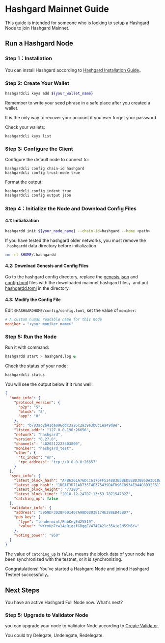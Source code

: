 # Hashgard Mainnet Guide

This guide is intended for someone who is looking to setup a Hashgard Node to join Hashgard Mainnet.

## Run a Hashgard Node

### Step 1：Installation

You can install Hashgard according to [Hashgard Installation Guide](installation.md)。

### Step 2: Create Your Wallet

```bash
hashgardcli keys add ${your_wallet_name}
```

Remember to write your seed phrase in a safe place after you created a wallet.

It is the only way to recover your account if you ever forget your password.

Check your wallets:

```bash
hashgardcli keys list
```

### Step 3: Configure the Client

Configure the default node to connect to:

```plain
hashgardcli config chain-id hashgard
hashgardcli config trust-node true
```

Format the output:

```plain
hashgardcli config indent true
hashgardcli config output json
```

### Step 4：Initialize the Node and Download Config Files

#### 4.1: Initialization

```bash
hashgardd init ${your_node_name} --chain-id=hashgard --home <path>
```

If you have tested the hashgard older networks, you must remove the `.hashgardd` data directory
before initialization.

```bash
rm -rf $HOME/.hashgardd
```

#### 4.2: Download Genesis and Config Files

Go to the hashgard config directory, replace the [genesis.json](https://github.com/hashgard/mainnet/blob/master/latest/genesis.json)  and [config.toml](https://github.com/hashgard/mainnet/blob/master/latest/config.toml) files with the downloaded mainnet hashgard files，and put [hashgardd.toml](https://github.com/hashgard/mainnet/blob/master/latest/hashgardd.toml) in the directory.

#### 4.3: Modify the Config File

Edit `$HASHGARDHOME/config/config.toml`, set the value of `moniker`:

```toml
# A custom human readable name for this node
moniker = "<your moniker name>"
```

### Step 5: Run the Node

Run it with command:

```bash
hashgardd start > hashgard.log &
```

Check the status of your node:

```bash
hashgardcli status
```

You will see the output below if it runs well:

```json
{
  "node_info": {
    "protocol_version": {
      "p2p": "5",
      "block": "8",
      "app": "0"
    },
    "id": "b783ac2b41da096ddc3a26c2a39e3b0c1ea49d9e",
    "listen_addr": "127.0.0.190:26656",
    "network": "hashgard",
    "version": "0.27.0",
    "channels": "4020212223303800",
    "moniker": "hashgard_test",
    "other": {
      "tx_index": "on",
      "rpc_address": "tcp://0.0.0.0:26657"
    }
  },
  "sync_info": {
    "latest_block_hash": "AFB6261A76DCC6176FF5248B3B5BEDEEBD38B6DA3D18AD21ADD4054AEDEED016",
    "latest_app_hash": "1DEAF3D71AD735F4E375439DAFD96C8934E944D8D32F6179F55C5470E219D132",
    "latest_block_height": "77280",
    "latest_block_time": "2018-12-24T07:13:53.787154732Z",
    "catching_up": false
  },
  "validator_info": {
    "address": "5959DF3D28F601407A98D0B038174E288ED45BD7",
    "pub_key": {
      "type": "tendermint/PubKeyEd25519",
      "value": "wYrxKp7cw14eQiqzfGBggEV474ZA2lc35AieJM5SM6Y="
    },
    "voting_power": "950"
  }
}
```

The value of `catching_up` is `false`, means the block data of your node has been synchronized with the testnet, or it is synchronizing.

Congratulations! You've started a Hashgard Node and joined Hashgard Testnet successfully。

## Next Steps

You have an active Hashgard Full Node now. What's next?

### Step 5: Upgrade to Validator Node

you can upgrade your node to Validator Node according to [Create Validator](./create-validator.md).

You could try Delegate, Undelegate, Redelegate.
